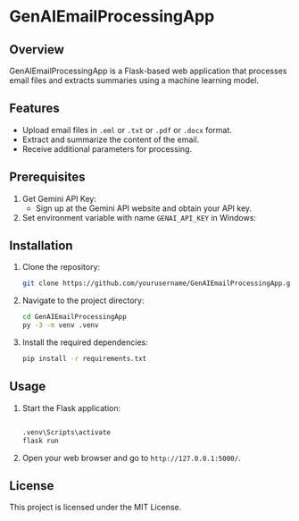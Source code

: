 # GenAIEmailProcessingApp

## Overview
GenAIEmailProcessingApp is a Flask-based web application that processes email files and extracts summaries using a machine learning model.

## Features
- Upload email files in `.eml` or `.txt` or `.pdf` or `.docx` format.
- Extract and summarize the content of the email.
- Receive additional parameters for processing.

## Prerequisites
1. Get Gemini API Key:
   - Sign up at the Gemini API website and obtain your API key.
2. Set environment variable with name `GENAI_API_KEY` in Windows:
   

## Installation
1. Clone the repository:
    ```bash
    git clone https://github.com/yourusername/GenAIEmailProcessingApp.git
    ```
2. Navigate to the project directory:
    ```bash
    cd GenAIEmailProcessingApp
    py -3 -m venv .venv
    ```
3. Install the required dependencies:
    ```bash
    pip install -r requirements.txt
    ```

## Usage
1. Start the Flask application:
    ```bash

    .venv\Scripts\activate
    flask run
    ```
2. Open your web browser and go to `http://127.0.0.1:5000/`.

## License
This project is licensed under the MIT License.
